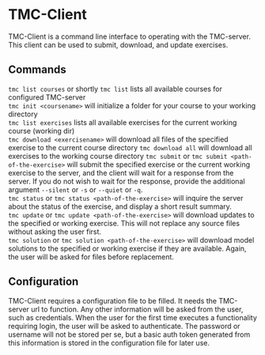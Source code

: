 TMC-Client
==========

TMC-Client is a command line interface to operating with the TMC-server. This client can be used to submit, download, and update exercises.

Commands
--------
`tmc list courses` or shortly `tmc list` lists all available courses for configured TMC-server  
`tmc init <coursename>` will initialize a folder for your course to your working directory  
`tmc list exercises` lists all available exercises for the current working course (working dir)  
`tmc download <exercisename>` will download all files of the specified exercise to the current course directory
`tmc download all` will download all exercises to the working course directory
`tmc submit` or `tmc submit <path-of-the-exercise>` will submit the specified exercise or the current working exercise to the server, and the client will wait for a response from the server. If you do not wish to wait for the response, provide the additional argument `--silent` or `-s` or `--quiet` or `-q`.  
`tmc status` or `tmc status <path-of-the-exercise>` will inquire the server about the status of the exercise, and display a short result summary.  
`tmc update` or `tmc update <path-of-the-exercise>` will download updates to the specified or working exercise. This will not replace any source files without asking the user first.  
`tmc solution` or `tmc solution <path-of-the-exercise>` will download model solutions to the specified or working exercise if they are available. Again, the user will be asked for files before replacement.  

Configuration
-------------
TMC-Client requires a configuration file to be filled. It needs the TMC-server url to function. Any other information will be asked from the user, such as credentials. When the user for the first time executes a functionality requiring login, the user will be asked to authenticate. The password or username will not be stored per se, but a basic auth token generated from this information is stored in the configuration file for later use.
